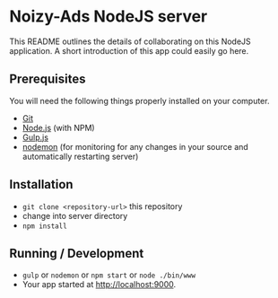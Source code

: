 # Noizy-Ads NodeJS server

This README outlines the details of collaborating on this NodeJS application.
A short introduction of this app could easily go here.

## Prerequisites

You will need the following things properly installed on your computer.

* [Git](http://git-scm.com/)
* [Node.js](http://nodejs.org/) (with NPM)
* [Gulp.js](http://gulpjs.com/)
* [nodemon](http://nodemon.io/) (for monitoring for any changes in your source and automatically restarting server)

## Installation

* `git clone <repository-url>` this repository
* change into server directory
* `npm install`

## Running / Development

* `gulp` or `nodemon` or `npm start` or `node ./bin/www`
* Your app started at [http://localhost:9000](http://localhost:9000).
